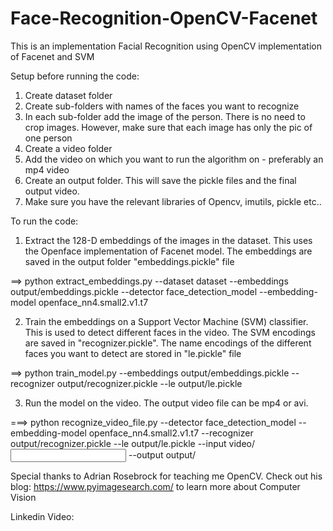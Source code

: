 # Face-Recognition-OpenCV-Facenet
This is an implementation Facial Recognition using OpenCV implementation of Facenet and SVM


Setup before running the code:
1. Create dataset folder
2. Create sub-folders with names of the faces you want to recognize
3. In each sub-folder add the image of the person. There is no need to crop images. However, make sure that each image has only the pic of one person
4. Create a video folder
5. Add the video on which you want to run the algorithm on - preferably an mp4 video
6. Create an output folder. This will save the pickle files and the final output video.
7. Make sure you have the relevant libraries of Opencv, imutils, pickle etc..



To run the code:
1. Extract the 128-D embeddings of the images in the dataset. This uses the Openface implementation of Facenet model. The embeddings are saved in the output folder "embeddings.pickle" file

==> python extract_embeddings.py --dataset dataset --embeddings output/embeddings.pickle --detector face_detection_model --embedding-model openface_nn4.small2.v1.t7

2. Train the embeddings on a Support Vector Machine (SVM) classifier. This is used to detect different faces in the video. The SVM encodings are saved in "recognizer.pickle". The name encodings of the different faces you want to detect are stored in "le.pickle" file

==> python train_model.py --embeddings output/embeddings.pickle --recognizer output/recognizer.pickle --le output/le.pickle

3. Run the model on the video. The output video file can be mp4 or avi. 

===> python recognize_video_file.py --detector face_detection_model --embedding-model openface_nn4.small2.v1.t7 --recognizer output/recognizer.pickle --le output/le.pickle --input video/<input video file> --output output/<outut video file>
  
  
 Special thanks to Adrian Rosebrock for teaching me OpenCV. 
 Check out his blog: https://www.pyimagesearch.com/ to learn more about Computer Vision
 
 Linkedin Video: 
 
